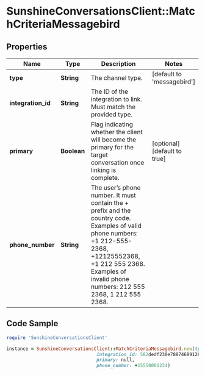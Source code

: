 # SunshineConversationsClient::MatchCriteriaMessagebird

## Properties

Name | Type | Description | Notes
------------ | ------------- | ------------- | -------------
**type** | **String** | The channel type. | [default to &#39;messagebird&#39;]
**integration_id** | **String** | The ID of the integration to link. Must match the provided type. | 
**primary** | **Boolean** | Flag indicating whether the client will become the primary for the target conversation once linking is complete. | [optional] [default to true]
**phone_number** | **String** | The user’s phone number. It must contain the + prefix and the country code. Examples of valid phone numbers: +1 212-555-2368, +12125552368, +1 212 555 2368. Examples of invalid phone numbers: 212 555 2368, 1 212 555 2368.  | 

## Code Sample

```ruby
require 'SunshineConversationsClient'

instance = SunshineConversationsClient::MatchCriteriaMessagebird.new(type: null,
                                 integration_id: 582dedf230e788746891281a,
                                 primary: null,
                                 phone_number: +15550001234)
```



